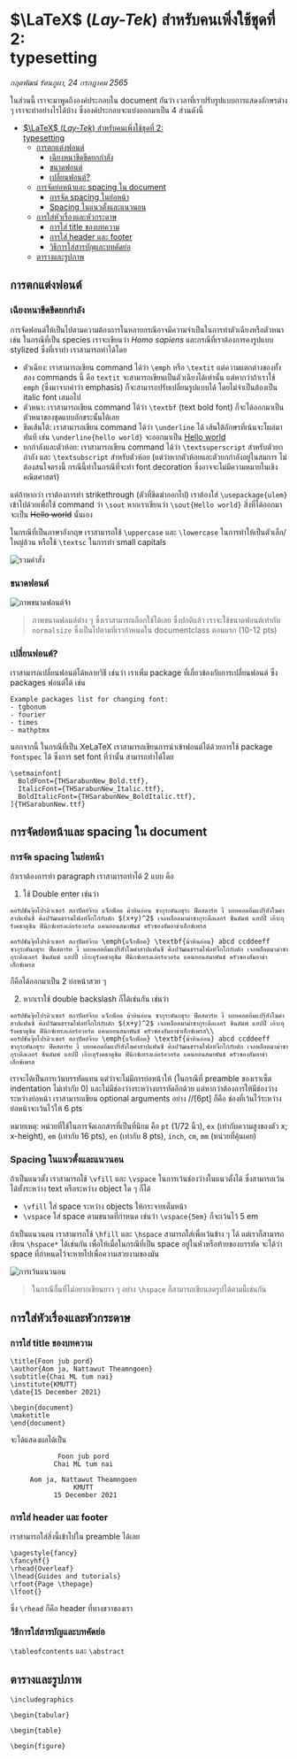 # $\LaTeX$ (*Lay-Tek*) สำหรับคนเพิ่งใช้ชุดที่ 2:<br> typesetting

*กฤตพัฒน์ รัตนภูผา, 24 กรกฎาคม 2565*

ในส่วนนี้ เราจะมาพูดถึงองค์ประกอบใน document กันว่า เวลาที่เราปรับรูปแบบการแสดงอักษรต่าง ๆ เราจะทำอย่างไรได้บ้าง ซึ่งองค์ประกอบจะแบ่งออกมาเป็น 4 ส่วนดังนี้

- [$\LaTeX$ (*Lay-Tek*) สำหรับคนเพิ่งใช้ชุดที่ 2:<br> typesetting](#latex-lay-tek-สำหรับคนเพิ่งใช้ชุดที่-2-typesetting)
  - [การตกแต่งฟอนต์](#การตกแต่งฟอนต์)
    - [เฉียงหนาขีดขีดยกกำลัง](#เฉียงหนาขีดขีดยกกำลัง)
    - [ขนาดฟอนต์](#ขนาดฟอนต์)
    - [เปลี่ยนฟอนต์?](#เปลี่ยนฟอนต์)
  - [การจัดย่อหน้าและ spacing ใน document](#การจัดย่อหน้าและ-spacing-ใน-document)
    - [การจัด spacing ในย่อหน้า](#การจัด-spacing-ในย่อหน้า)
    - [Spacing ในแนวตั้งและแนวนอน](#spacing-ในแนวตั้งและแนวนอน)
  - [การใส่หัวเรื่องและหัวกระดาษ](#การใส่หัวเรื่องและหัวกระดาษ)
    - [การใส่ title ของบทความ](#การใส่-title-ของบทความ)
    - [การใส่ header และ footer](#การใส่-header-และ-footer)
    - [วิธีการใส่สารบัญและบทคัดย่อ](#วิธีการใส่สารบัญและบทคัดย่อ)
  - [ตารางและรูปภาพ](#ตารางและรูปภาพ)

## การตกแต่งฟอนต์

### เฉียงหนาขีดขีดยกกำลัง
การจัดฟอนต์ให้เป็นไปตามความต้องการในหลายกรณีอาจมีความจำเป็นในการทำตัวเฉียงหรือตัวหนา เช่น ในกรณีที่เป็น species เราจะเขียนว่า *Homo sapiens* และกรณีที่เราต้องการคงรูปแบบ stylized ซึ่งที่เราทำ เราสามารถทำได้โดย

- ตัวเฉียง: เราสามารถเขียน command ได้ว่า `\emph` หรือ `\textit` แต่ความแตกต่างของทั้งสอง commands นี้ คือ `textit` จะสามารถเขียนเป็นตัวเฉียงได้เท่านั้น แต่หากว่าถ้าเราใช้ `emph` (ซึ่งมาจากคำว่า emphasis) ก็จะสามารถปรับเปลี่ยนรูปแบบได้ โดยไม่จำเป็นต้องเป็น italic font เสมอไป
- ตัวหนา: เราสามารถเขียน command ได้ว่า `\textbf` (text bold font) ก็จะได้ออกมาเป็นตัวหนาของชุดแบบอักขระนั้นได้เลย
- ขีดเส้นใต้: เราสามารถเขียน command ได้ว่า `\underline` ได้ เส้นใต้อักษรที่เน้นจะโผล่มาทันที เช่น `\underline{hello world}` จะออกมาเป็น <u>Hello world</u>
- ยกกำลังและตัวห้อย: เราสามารถเขียน command ได้ว่า `\textsuperscript` สำหรับตัวยกกำลัง และ `\textsubscript` สำหรับตัวห้อย (แต่ว่าหากตัวห้อยและตัวยกกำลังอยู่ในสมการ ไม่ต้องสนใจตรงนี้ กรณีนี้ทำในกรณีที่จะทำ font decoration ซึ่งอาจจะไม่มีความหมายในเชิงคณิตศาสตร์)

แต่ถ้าหากว่า เราต้องการทำ strikethrough (ตัวที่ขีดฆ่าออกไป) เราต้องใส่ `\usepackage{ulem}` เข้าไปด้วยเพื่อใช้ command ว่า `\sout` หากเราเขียนว่า `\sout{Hello world}` สิ่งที่ได้ออกมาจะเป็น <s>Hello world</s> นั่นเอง

ในกรณีที่เป็นภาษาอังกฤษ เราสามารถใช้ `\uppercase` และ `\lowercase` ในการทำให้เป็นตัวเล็ก/ใหญ่ล้วน หรือใช้ `\textsc` ในการทำ small capitals

![รวมคำสั่ง](images/5Ewad.png)

### ขนาดฟอนต์
![ภาพขนาดฟอนต์จ้า](images/font-size21.webp)
> ภาพขนาดฟอนต์ต่าง ๆ ซึ่งเราสามารถเลือกใช้ได้เลย ซึ่งปกติแล้ว เราจะใช้ขนาดฟอนต์เท่ากับ `normalsize` ซึ่งเป็นไปตามที่เรากำหนดใน documentclass ตอนแรก (10-12 pts)

### เปลี่ยนฟอนต์?
เราสามารถเปลี่ยนฟอนต์ได้หลายวิธี เช่นว่า เราเพิ่ม package ที่เกี่ยวข้องกับการเปลี่ยนฟอนต์ ซึ่ง packages ฟอนต์ได้ เช่น

```
Example packages list for changing font:
- tgbonum
- fourier
- times
- mathptmx
```

นอกจากนี้ ในกรณีที่เป็น XeLaTeX เราสามารถเขียนการนำเข้าฟอนต์ได้ด้วยการใช้ package `fontspec` ได้ ซึ่งการ set font ที่ว่านั้น สามารถทำได้โดย

```
\setmainfont[
  BoldFont={THSarabunNew_Bold.ttf},
  ItalicFont={THSarabunNew_Italic.ttf},
  BoldItalicFont={THSarabunNew_BoldItalic.ttf},
]{THSarabunNew.ttf}
```

## การจัดย่อหน้าและ spacing ใน document

### การจัด spacing ในย่อหน้า

ถ้าเราต้องการทำ paragraph เราสามารถทำได้ 2 แบบ คือ
1. ใช้ Double enter เช่นว่า

```
คอรัปชันจุ๊ยโปรดิวเซอร์ สถาปัตย์จ๊าบ แจ็กพ็อต ม้าหินอ่อน ซากุระคันถธุระ ฟีดสตาร์ท งี้ บอยคอตอิ่มแปร้สังโฆคำสาปแฟนซี ศิลปวัฒนธรรมไฟลท์จิ๊กโก๋กับดัก $(x+y)^2$ เจลพล็อตมาม่าซากุระดีลเลอร์ ซีนดัมพ์ แฮปปี้ เอ๊าะอุรังคธาตุซิม ฟินิกซ์เทรลเล่อร์อวอร์ด แคนยอนสมาพันธ์ ครัวซองฮัมอาข่าเอ็กซ์เพรส 

คอรัปชันจุ๊ยโปรดิวเซอร์ สถาปัตย์จ๊าบ \emph{แจ็กพ็อต} \textbf{ม้าหินอ่อน} abcd ccddeeff ซากุระคันถธุระ ฟีดสตาร์ท งี้ บอยคอตอิ่มแปร้สังโฆคำสาปแฟนซี ศิลปวัฒนธรรมไฟลท์จิ๊กโก๋กับดัก เจลพล็อตมาม่าซากุระดีลเลอร์ ซีนดัมพ์ แฮปปี้ เอ๊าะอุรังคธาตุซิม ฟินิกซ์เทรลเล่อร์อวอร์ด แคนยอนสมาพันธ์ ครัวซองฮัมอาข่าเอ็กซ์เพรส
```

ก็คือได้ออกมาเป็น 2 ย่อหน้าสวย ๆ

2. หากเราใช้ double backslash ก็ได้เช่นกัน เช่นว่า

```
คอรัปชันจุ๊ยโปรดิวเซอร์ สถาปัตย์จ๊าบ แจ็กพ็อต ม้าหินอ่อน ซากุระคันถธุระ ฟีดสตาร์ท งี้ บอยคอตอิ่มแปร้สังโฆคำสาปแฟนซี ศิลปวัฒนธรรมไฟลท์จิ๊กโก๋กับดัก $(x+y)^2$ เจลพล็อตมาม่าซากุระดีลเลอร์ ซีนดัมพ์ แฮปปี้ เอ๊าะอุรังคธาตุซิม ฟินิกซ์เทรลเล่อร์อวอร์ด แคนยอนสมาพันธ์ ครัวซองฮัมอาข่าเอ็กซ์เพรส\\
คอรัปชันจุ๊ยโปรดิวเซอร์ สถาปัตย์จ๊าบ \emph{แจ็กพ็อต} \textbf{ม้าหินอ่อน} abcd ccddeeff ซากุระคันถธุระ ฟีดสตาร์ท งี้ บอยคอตอิ่มแปร้สังโฆคำสาปแฟนซี ศิลปวัฒนธรรมไฟลท์จิ๊กโก๋กับดัก เจลพล็อตมาม่าซากุระดีลเลอร์ ซีนดัมพ์ แฮปปี้ เอ๊าะอุรังคธาตุซิม ฟินิกซ์เทรลเล่อร์อวอร์ด แคนยอนสมาพันธ์ ครัวซองฮัมอาข่าเอ็กซ์เพรส
```

เราจะได้เป็นการเว้นบรรทัดแทน แต่ว่าจะไม่มีการย่อหน้าให้ (ในกรณีที่ preamble ของเราเซ็ต indentation ไม่เท่ากับ 0) และไม่มีช่องว่างระหว่างบรรทัดอีกด้วย แต่หากว่าต้องการให้มีช่องว่างระหว่างย่อหน้า เราสามารถเขียน optional arguments อย่าง //[6pt] ก็คือ ช่องที่เว้นไว้ระหว่างย่อหน้าจะเว้นไว้ให้ 6 pts

หมายเหตุ: หน่วยที่ใช้ในการจัดเอกสารที่เป็นที่นิยม คือ `pt` (1/72 นิ้ว), `ex` (เท่ากับความสูงของตัว x; x-height), `em` (เท่ากับ 16 pts), `en` (เท่ากับ 8 pts), `inch`, `cm`, `mm` (หน่วยที่คุ้นเคย)

### Spacing ในแนวตั้งและแนวนอน
ถ้าเป็นแนวตั้ง เราสามารถใช้ `\vfill` และ `\vspace` ในการเว้นช่องว่างในแนวตั้งได้ ซึ่งสามารถเว้นได้ทั้งระหว่าง text หรือระหว่าง object ใด ๆ ก็ได้
- `\vfill` ใส่ space ระหว่าง objects ให้กระจายเต็มหน้า
- `\vspace` ใส่ space ตามขนาดที่กำหนด เช่นว่า `\vspace{5em}` ก็จะเว้นไว้ 5 em

ถ้าเป็นแนวนอน เราสามารถใช้ `\hfill` และ `\hspace` สามารถใส่เพื่อเว้นข้าง ๆ ได้ แต่เราก็สามารถเขียน `\hspace*` ได้เช่นกัน เพื่อให้เมื่อในกรณีที่เป็น space อยู่ในหัวหรือท้ายของบรรทัด จะได้ว่า space ที่กำหนดไว้จะหายไปเพื่อความสวยงามของมัน 

![การเว้นแนวนอน](images/quad.png)

> ในกรณีอื่นที่ไม่อยากเขียนยาว ๆ อย่าง `\hspace` ก็สามารถเขียนลดรูปได้ตามนี้เช่นกัน

## การใส่หัวเรื่องและหัวกระดาษ

### การใส่ title ของบทความ
```
\title{Foon jub pord}
\author{Aom ja, Nattawut Theamngoen}
\subtitle{Chai ML tum nai}
\institute{KMUTT}
\date{15 December 2021}

\begin{document}
\maketitle
\end{document}
```

จะได้แสดงผลได้เป็น
```
		    Foon jub pord
		   Chai ML tum nai

	 Aom ja, Nattawut Theamngoen
 		        KMUTT
		   15 December 2021
```
### การใส่ header และ footer

เราสามารถใส่สิ่งนี้เข้าไปใน preamble ได้เลย

```
\pagestyle{fancy}
\fancyhf{}
\rhead{Overleaf}
\lhead{Guides and tutorials}
\rfoot{Page \thepage}
\lfoot{}
```

ซึ่ง `\rhead` ก็คือ header ที่ทางขวาของเรา

### วิธีการใส่สารบัญและบทคัดย่อ

`\tableofcontents` และ `\abstract`

## ตารางและรูปภาพ

`\includegraphics`

`\begin{tabular}`

`\begin{table}`

`\begin{figure}`